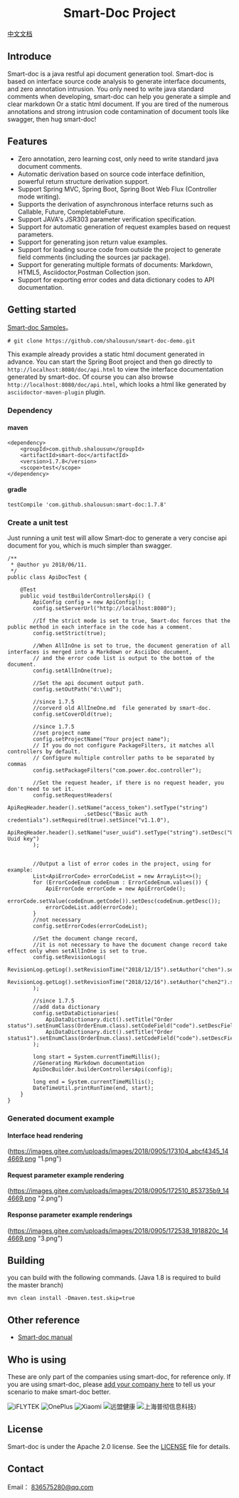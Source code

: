 <h1 align="center">Smart-Doc Project</h1>

[中文文档](https://github.com/shalousun/smart-doc/blob/master/README_CN.md)

## Introduce
Smart-doc is a java restful api document generation tool. Smart-doc is based on interface source code analysis to generate interface documents, and zero annotation intrusion.
You only need to write java standard comments when developing, smart-doc can help you generate a simple and clear markdown
Or a static html document. If you are tired of the numerous annotations and strong intrusion code contamination of document tools like swagger, then hug smart-doc!
## Features
- Zero annotation, zero learning cost, only need to write standard java document comments.
- Automatic derivation based on source code interface definition, powerful return structure derivation support.
- Support Spring MVC, Spring Boot, Spring Boot Web Flux (Controller mode writing).
- Supports the derivation of asynchronous interface returns such as Callable, Future, CompletableFuture.
- Support JAVA's JSR303 parameter verification specification.
- Support for automatic generation of request examples based on request parameters.
- Support for generating json return value examples.
- Support for loading source code from outside the project to generate field comments (including the sources jar package).
- Support for generating multiple formats of documents: Markdown, HTML5, Asciidoctor,Postman Collection json.
- Support for exporting error codes and data dictionary codes to API documentation.
## Getting started
[Smart-doc Samples](https://github.com/shalousun/smart-doc-demo.git)。
```
# git clone https://github.com/shalousun/smart-doc-demo.git
```
This example already provides a static html document generated in advance. You can start the Spring Boot project and then go directly to `http://localhost:8080/doc/api.html` to view the interface documentation generated by smart-doc.
Of course you can also browse `http://localhost:8080/doc/api.html`, 
which looks a html like generated by `asciidoctor-maven-plugin` plugin.
### Dependency
#### maven
```
<dependency>
    <groupId>com.github.shalousun</groupId>
    <artifactId>smart-doc</artifactId>
    <version>1.7.8</version>
    <scope>test</scope>
</dependency>
```
#### gradle
```
testCompile 'com.github.shalousun:smart-doc:1.7.8'
```
### Create a unit test
Just running a unit test will allow Smart-doc to generate a very concise api document for you, 
which is much simpler than swagger.
```
/**
 * @author yu 2018/06/11.
 */
public class ApiDocTest {

    @Test
    public void testBuilderControllersApi() {
        ApiConfig config = new ApiConfig();
        config.setServerUrl("http://localhost:8080");
        
        //If the strict mode is set to true, Smart-doc forces that the public method in each interface in the code has a comment.
        config.setStrict(true);
        
        //When AllInOne is set to true, the document generation of all interfaces is merged into a Markdown or AsciiDoc document,
        // and the error code list is output to the bottom of the document.
        config.setAllInOne(true);
        
        //Set the api document output path.
        config.setOutPath("d:\\md");
        
        //since 1.7.5
        //corverd old AllIneOne.md  file generated by smart-doc.
        config.setCoverOld(true);
        
        //since 1.7.5
        //set project name
        config.setProjectName("Your project name");
        // If you do not configure PackageFilters, it matches all controllers by default.
        // Configure multiple controller paths to be separated by commas
        config.setPackageFilters("com.power.doc.controller");
        
        //Set the request header, if there is no request header, you don't need to set it.
        config.setRequestHeaders(
                ApiReqHeader.header().setName("access_token").setType("string")
                        .setDesc("Basic auth credentials").setRequired(true).setSince("v1.1.0"),
                ApiReqHeader.header().setName("user_uuid").setType("string").setDesc("User Uuid key")
        );
        
    
        //Output a list of error codes in the project, using for example:
        List<ApiErrorCode> errorCodeList = new ArrayList<>();
        for (ErrorCodeEnum codeEnum : ErrorCodeEnum.values()) {
            ApiErrorCode errorCode = new ApiErrorCode();
            errorCode.setValue(codeEnum.getCode()).setDesc(codeEnum.getDesc());
            errorCodeList.add(errorCode);
        }
        //not necessary
        config.setErrorCodes(errorCodeList);
    
        //Set the document change record,
        //it is not necessary to have the document change record take effect only when setAllInOne is set to true.
        config.setRevisionLogs(
                RevisionLog.getLog().setRevisionTime("2018/12/15").setAuthor("chen").setRemarks("test").setStatus("create").setVersion("V1.0"),
                RevisionLog.getLog().setRevisionTime("2018/12/16").setAuthor("chen2").setRemarks("test2").setStatus("update").setVersion("V2.0")
        );
        
        //since 1.7.5
        //add data dictionary
        config.setDataDictionaries(
            ApiDataDictionary.dict().setTitle("Order status").setEnumClass(OrderEnum.class).setCodeField("code").setDescField("desc"),
            ApiDataDictionary.dict().setTitle("Order status1").setEnumClass(OrderEnum.class).setCodeField("code").setDescField("desc")
        );
    
        long start = System.currentTimeMillis();
        //Generating Markdown documentation
        ApiDocBuilder.builderControllersApi(config);
        
        long end = System.currentTimeMillis();
        DateTimeUtil.printRunTime(end, start);
    }
}
```
### Generated document example
#### Interface head rendering
(https://images.gitee.com/uploads/images/2018/0905/173104_abcf4345_144669.png "1.png")
#### Request parameter example rendering
(https://images.gitee.com/uploads/images/2018/0905/172510_853735b9_144669.png "2.png")
#### Response parameter example renderings
(https://images.gitee.com/uploads/images/2018/0905/172538_1918820c_144669.png "3.png")
## Building
you can build with the following commands. (Java 1.8 is required to build the master branch)
```
mvn clean install -Dmaven.test.skip=true
```
## Other reference
- [Smart-doc manual](https://github.com/shalousun/smart-doc/wiki)

## Who is using
These are only part of the companies using smart-doc, for reference only. If you are using smart-doc, please [add your company here](https://github.com/shalousun/smart-doc/issues/12) to tell us your scenario to make smart-doc better.

![iFLYTEK](https://raw.githubusercontent.com/shalousun/smart-doc/dev/images/known-users/iflytek.png)
![OnePlus](https://raw.githubusercontent.com/shalousun/smart-doc/dev/images/known-users/oneplus.png)
![Xiaomi](https://raw.githubusercontent.com/shalousun/smart-doc/dev/images/known-users/xiaomi.png)
![远盟健康](https://raw.githubusercontent.com/shalousun/smart-doc/dev/images/known-users/yuanmengjiankang.png)
![上海普彻信息科技](https://raw.githubusercontent.com/shalousun/smart-doc/dev/images/known-users/puqie_gaitubao_100x100.jpg))
## License
Smart-doc is under the Apache 2.0 license.  See the [LICENSE](https://github.com/shalousun/smart-doc/blob/master/license.txt) file for details.
## Contact
Email： 836575280@qq.com
